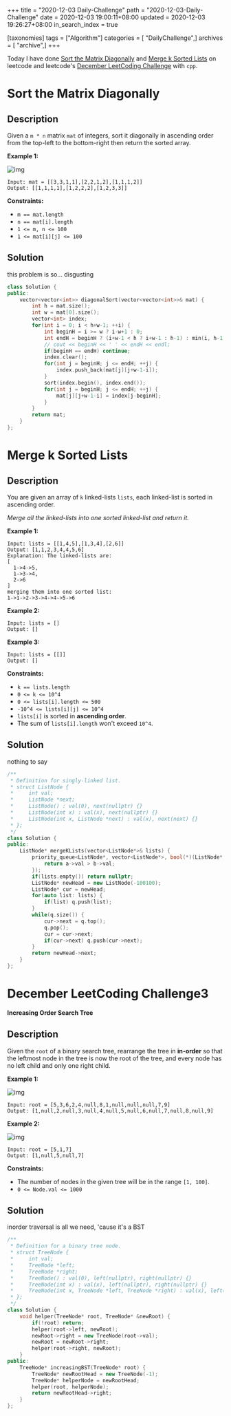 +++
title = "2020-12-03 Daily-Challenge"
path = "2020-12-03-Daily-Challenge"
date = 2020-12-03 19:00:11+08:00
updated = 2020-12-03 19:26:27+08:00
in_search_index = true

[taxonomies]
tags = ["Algorithm"]
categories = [ "DailyChallenge",]
archives = [ "archive",]
+++

Today I have done [Sort the Matrix Diagonally](https://leetcode.com/problems/sort-the-matrix-diagonally/) and [Merge k Sorted Lists](https://leetcode.com/problems/merge-k-sorted-lists/) on leetcode and leetcode's [December LeetCoding Challenge](https://leetcode.com/explore/challenge/card/december-leetcoding-challenge/569/week-1-december-1st-december-7th/3553/) with `cpp`.

<!-- more -->

# Sort the Matrix Diagonally

## Description

Given a `m * n` matrix `mat` of integers, sort it diagonally in ascending order from the top-left to the bottom-right then return the sorted array.

**Example 1:**

![img](https://assets.leetcode.com/uploads/2020/01/21/1482_example_1_2.png)

```
Input: mat = [[3,3,1,1],[2,2,1,2],[1,1,1,2]]
Output: [[1,1,1,1],[1,2,2,2],[1,2,3,3]]
```

**Constraints:**

- `m == mat.length`
- `n == mat[i].length`
- `1 <= m, n <= 100`
- `1 <= mat[i][j] <= 100`

## Solution

this problem is so... disgusting

``` cpp
class Solution {
public:
    vector<vector<int>> diagonalSort(vector<vector<int>>& mat) {
        int h = mat.size();
        int w = mat[0].size();
        vector<int> index;
        for(int i = 0; i < h+w-1; ++i) {
            int beginH = i >= w ? i-w+1 : 0;
            int endH = beginH ? (i+w-1 < h ? i+w-1 : h-1) : min(i, h-1);
            // cout << beginH << ' ' << endH << endl;
            if(beginH == endH) continue;
            index.clear();
            for(int j = beginH; j <= endH; ++j) {
                index.push_back(mat[j][j+w-1-i]);
            }
            sort(index.begin(), index.end());
            for(int j = beginH; j <= endH; ++j) {
                mat[j][j+w-1-i] = index[j-beginH];
            }
        }
        return mat;
    }
};
```

# Merge k Sorted Lists

## Description

You are given an array of `k` linked-lists `lists`, each linked-list is sorted in ascending order.

*Merge all the linked-lists into one sorted linked-list and return it.*

**Example 1:**

```
Input: lists = [[1,4,5],[1,3,4],[2,6]]
Output: [1,1,2,3,4,4,5,6]
Explanation: The linked-lists are:
[
  1->4->5,
  1->3->4,
  2->6
]
merging them into one sorted list:
1->1->2->3->4->4->5->6
```

**Example 2:**

```
Input: lists = []
Output: []
```

**Example 3:**

```
Input: lists = [[]]
Output: []
```

**Constraints:**

- `k == lists.length`
- `0 <= k <= 10^4`
- `0 <= lists[i].length <= 500`
- `-10^4 <= lists[i][j] <= 10^4`
- `lists[i]` is sorted in **ascending order**.
- The sum of `lists[i].length` won't exceed `10^4`.

## Solution

nothing to say

``` cpp
/**
 * Definition for singly-linked list.
 * struct ListNode {
 *     int val;
 *     ListNode *next;
 *     ListNode() : val(0), next(nullptr) {}
 *     ListNode(int x) : val(x), next(nullptr) {}
 *     ListNode(int x, ListNode *next) : val(x), next(next) {}
 * };
 */
class Solution {
public:
    ListNode* mergeKLists(vector<ListNode*>& lists) {
        priority_queue<ListNode*, vector<ListNode*>, bool(*)(ListNode*, ListNode*)> q([](ListNode* a, ListNode* b){
            return a->val > b->val;
        });
        if(lists.empty()) return nullptr;
        ListNode* newHead = new ListNode(-100100);
        ListNode* cur = newHead;
        for(auto list: lists) {
            if(list) q.push(list);
        }
        while(q.size()) {
            cur->next = q.top();
            q.pop();
            cur = cur->next;
            if(cur->next) q.push(cur->next);
        }
        return newHead->next;
    }
};
```

# December LeetCoding Challenge3

**Increasing Order Search Tree**

## Description

Given the `root` of a binary search tree, rearrange the tree in **in-order** so that the leftmost node in the tree is now the root of the tree, and every node has no left child and only one right child.

**Example 1:**

![img](https://assets.leetcode.com/uploads/2020/11/17/ex1.jpg)

```
Input: root = [5,3,6,2,4,null,8,1,null,null,null,7,9]
Output: [1,null,2,null,3,null,4,null,5,null,6,null,7,null,8,null,9]
```

**Example 2:**

![img](https://assets.leetcode.com/uploads/2020/11/17/ex2.jpg)

```
Input: root = [5,1,7]
Output: [1,null,5,null,7]
```

**Constraints:**

- The number of nodes in the given tree will be in the range `[1, 100]`.
- `0 <= Node.val <= 1000`

## Solution

inorder traversal is all we need, 'cause it's a BST

``` cpp
/**
 * Definition for a binary tree node.
 * struct TreeNode {
 *     int val;
 *     TreeNode *left;
 *     TreeNode *right;
 *     TreeNode() : val(0), left(nullptr), right(nullptr) {}
 *     TreeNode(int x) : val(x), left(nullptr), right(nullptr) {}
 *     TreeNode(int x, TreeNode *left, TreeNode *right) : val(x), left(left), right(right) {}
 * };
 */
class Solution {
    void helper(TreeNode* root, TreeNode* &newRoot) {
        if(!root) return;
        helper(root->left, newRoot);
        newRoot->right = new TreeNode(root->val);
        newRoot = newRoot->right;
        helper(root->right, newRoot);
    }
public:
    TreeNode* increasingBST(TreeNode* root) {
        TreeNode* newRootHead = new TreeNode(-1);
        TreeNode* helperNode = newRootHead;
        helper(root, helperNode);
        return newRootHead->right;
    }
};
```